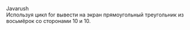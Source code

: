 Javarush <br />
Используя цикл for вывести на экран прямоугольный треугольник из восьмёрок со сторонами 10 и 10.
